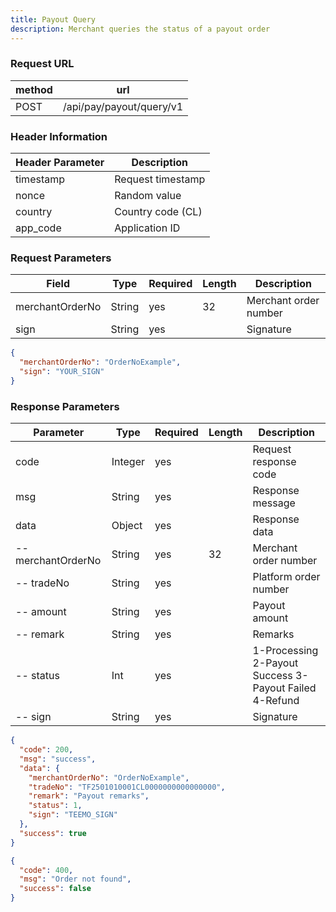 ```yaml
---
title: Payout Query
description: Merchant queries the status of a payout order
---
```


### Request URL

| method | url                      |
| ------ | ------------------------ |
| POST   | /api/pay/payout/query/v1 |

### Header Information

| Header Parameter | Description       |
| --------------- |-------------------|
| timestamp      | Request timestamp |
| nonce          | Random value      |
| country        | Country code (CL) |
| app_code       | Application ID    |

### Request Parameters

| Field           | Type   | Required | Length | Description           |
| --------------- | ------ | -------- | ------ | --------------------- |
| merchantOrderNo | String | yes      | 32     | Merchant order number |
| sign           | String | yes      |        | Signature            |

```json title="Request Example"
{
  "merchantOrderNo": "OrderNoExample",
  "sign": "YOUR_SIGN"
}
```

### Response Parameters

| Parameter          | Type    | Required | Length | Description                                                       |
| ----------------- | ------- | -------- | ------ | ----------------------------------------------------------------- |
| code              | Integer | yes      |        | Request response code                                              |
| msg               | String  | yes      |        | Response message                                                   |
| data              | Object  | yes      |        | Response data                                                      |
| -- merchantOrderNo| String  | yes      | 32     | Merchant order number                                              |
| -- tradeNo        | String  | yes      |        | Platform order number                                              |
| -- amount         | String  | yes      |        | Payout amount                                                      |
| -- remark         | String  | yes      |        | Remarks                                                            |
| -- status         | Int     | yes      |        | 1-Processing 2-Payout Success 3-Payout Failed 4-Refund             |
| -- sign           | String  | yes      |        | Signature                                                          |

```json title="Response Example"
{
  "code": 200,
  "msg": "success",
  "data": {
    "merchantOrderNo": "OrderNoExample",
    "tradeNo": "TF2501010001CL0000000000000000",
    "remark": "Payout remarks",
    "status": 1,
    "sign": "TEEMO_SIGN"
  },
  "success": true
}
```

```json title="Order Not Found Response Example"
{
  "code": 400,
  "msg": "Order not found",
  "success": false
}
